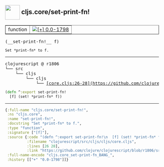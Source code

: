 ## <img width="48px" valign="middle" src="http://i.imgur.com/Hi20huC.png"> cljs.core/set-print-fn!

 <table border="1">
<tr>
<td>function</td>
<td><a href="https://github.com/cljsinfo/api-refs/tree/0.0-1798"><img valign="middle" alt="[+] 0.0-1798" src="https://img.shields.io/badge/+-0.0--1798-lightgrey.svg"></a> </td>
</tr>
</table>

 <samp>
(__set-print-fn!__ f)<br>
</samp>

```
Set *print-fn* to f.
```

---

 <pre>
clojurescript @ r1806
└── src
    └── cljs
        └── cljs
            └── <ins>[core.cljs:26-28](https://github.com/clojure/clojurescript/blob/r1806/src/cljs/cljs/core.cljs#L26-L28)</ins>
</pre>

```clj
(defn ^:export set-print-fn!
  [f] (set! *print-fn* f))
```


---

```clj
{:full-name "cljs.core/set-print-fn!",
 :ns "cljs.core",
 :name "set-print-fn!",
 :docstring "Set *print-fn* to f.",
 :type "function",
 :signature ["[f]"],
 :source {:code "(defn ^:export set-print-fn!\n  [f] (set! *print-fn* f))",
          :filename "clojurescript/src/cljs/cljs/core.cljs",
          :lines [26 28],
          :link "https://github.com/clojure/clojurescript/blob/r1806/src/cljs/cljs/core.cljs#L26-L28"},
 :full-name-encode "cljs.core_set-print-fn_BANG_",
 :history [["+" "0.0-1798"]]}

```
